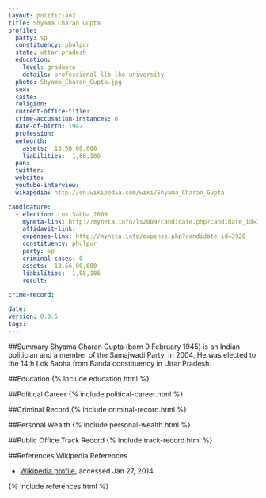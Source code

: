 ```yaml
---
layout: politician2
title: Shyama Charan Gupta
profile: 
  party: sp
  constituency: phulpur
  state: uttar pradesh
  education: 
    level: graduate
    details: professional llb lko university
  photo: Shyama_Charan_Gupta.jpg
  sex: 
  caste: 
  religion: 
  current-office-title: 
  crime-accusation-instances: 0
  date-of-birth: 1947
  profession: 
  networth: 
    assets:  13,56,00,000
    liabilities:  1,88,186
  pan: 
  twitter: 
  website: 
  youtube-interview: 
  wikipedia: http://en.wikipedia.com/wiki/Shyama_Charan_Gupta

candidature: 
  - election: Lok Sabha 2009
    myneta-link: http://myneta.info/ls2009/candidate.php?candidate_id=3920
    affidavit-link: 
    expenses-link: http://myneta.info/expense.php?candidate_id=3920
    constituency: phulpur 
    party: sp
    criminal-cases: 0
    assets:  13,56,00,000
    liabilities:  1,88,186
    result:  

crime-record: 

date: 
version: 0.0.5
tags: 
---
```

##Summary
Shyama Charan Gupta (born 9 February 1945) is an Indian politician and a member of the Samajwadi Party. In 2004, He was elected to the 14th Lok Sabha from Banda constituency in Uttar Pradesh.


##Education
{% include education.html %}


##Political Career
{% include political-career.html %}


##Criminal Record
{% include criminal-record.html %}


##Personal Wealth
{% include personal-wealth.html %}


##Public Office Track Record
{% include track-record.html %}


##References
Wikipedia References
- [Wikipedia profile]({{page.profile.wikipedia}}), accessed Jan 27, 2014.



{% include references.html %}